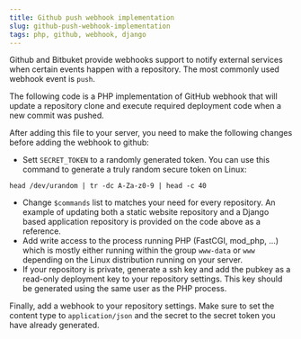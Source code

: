 ```yaml
---
title: Github push webhook implementation
slug: github-push-webhook-implementation
tags: php, github, webhook, django
---
```


Github and Bitbuket provide webhooks support to notify external services when
certain events happen with a repository. The most commonly used webhook event
is ``push``.

The following code is a PHP implementation of GitHub webhook that will update
a repository clone and execute required deployment code when a new commit was
pushed.

<script src="https://gist.github.com/lejenome/2ee7f1f47b9800140c57b51c1474439f.js"></script>

After adding this file to your server, you need to make the following changes
before adding the webhook to github:

- Sett ``SECRET_TOKEN`` to a randomly generated token. You can use this
  command to generate a truly random secure token on Linux:

```shell
head /dev/urandom | tr -dc A-Za-z0-9 | head -c 40
```

- Change ``$commands`` list to matches your need for every repository. An
  example of updating both a static website repository and a Django based
  application repository is provided on the code above as a reference.
- Add write access to the process running PHP (FastCGI, mod_php, ...) which is
  mostly either running within the group ``www-data`` or ``www`` depending on
  the Linux distribution running on your server.
- If your repository is private, generate a ssh key and add the pubkey as a
  read-only deployment key to your repository settings. This key should be
  generated using the same user as the PHP process.

Finally, add a webhook to your repository settings. Make sure to set the
content type to ``application/json`` and the secret to the secret token you
have already generated.
